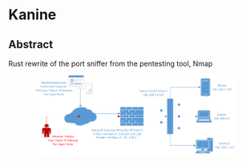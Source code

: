 # Kanine
## Abstract
Rust rewrite of the port sniffer from the pentesting tool, Nmap 
 
<p align="center"><img src="https://github.com/Yehdar/kanine/blob/main/demo/demo.png" width="80%"></p>
